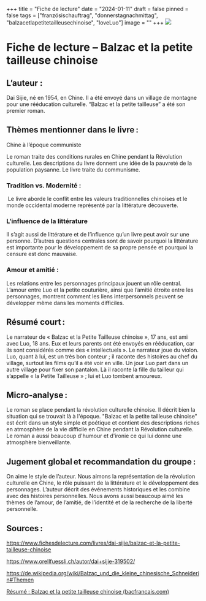 +++
title = "Fiche de lecture"
date = "2024-01-11"
draft = false
pinned = false
tags = ["französischauftrag", "donnerstagnachmittag", "balzacetlapetitetailleusechinoise", "loveLuo"]
image = ""
+++
![](https://ilonahapeyenka.netlify.app/admin/#/collections/posts)

<!--StartFragment-->

# **Fiche de lecture – Balzac et la petite tailleuse chinoise** 

## **L’auteur :** 

Dai Sijie, né en 1954, en Chine. Il a été envoyé dans un village de montagne pour une rééducation culturelle. “Balzac et la petite tailleuse” a été son premier roman.  

## Thèmes mentionner dans le livre :  

Chine à l’époque communiste 

Le roman traite des conditions rurales en Chine pendant la Révolution culturelle. Les descriptions du livre donnent une idée de la pauvreté de la population paysanne. Le livre traite du communisme.  

### Tradition vs. Modernité : 

 Le livre aborde le conflit entre les valeurs traditionnelles chinoises et le monde occidental moderne représenté par la littérature découverte. 

### L’influence de la littérature 

Il s’agit aussi de littérature et de l’influence qu’un livre peut avoir sur une personne. D’autres questions centrales sont de savoir pourquoi la littérature est importante pour le développement de sa propre pensée et pourquoi la censure est donc mauvaise. 

### Amour et amitié :  

Les relations entre les personnages principaux jouent un rôle central. L’amour entre Luo et la petite couturière, ainsi que l’amitié étroite entre les personnages, montrent comment les liens interpersonnels peuvent se développer même dans les moments difficiles. 

## Résumé court :  

Le narrateur de « Balzac et la Petite Tailleuse chinoise », 17 ans, est ami avec Luo, 18 ans. Eux et leurs parents ont été envoyés en rééducation, car ils sont considérés comme des « intellectuels ». Le narrateur joue du violon. Luo, quant à lui, est un très bon conteur ; il raconte des histoires au chef du village, surtout les films qu’il a été voir en ville. Un jour Luo part dans un autre village pour fixer son pantalon. Là il raconte la fille du tailleur qui s’appelle « la Petite Tailleuse » ; lui et Luo tombent amoureux. 

## Micro-analyse :  

Le roman se place pendant la révolution culturelle chinoise. Il décrit bien la situation qui se trouvait là à l'époque. "Balzac et la petite tailleuse chinoise" est écrit dans un style simple et poétique et contient des descriptions riches en atmosphère de la vie difficile en Chine pendant la Révolution culturelle. Le roman a aussi beaucoup d'humour et d'ironie ce qui lui donne une atmosphère bienveillante.  

## Jugement global et recommandation du groupe :  

On aime le style de l’auteur. Nous aimons la représentation de la révolution culturelle en Chine, le rôle puissant de la littérature et le développement des personnages. L’auteur décrit des événements historiques et les combine avec des histoires personnelles. Nous avons aussi beaucoup aimé les thèmes de l’amour, de l’amitié, de l’identité et de la recherche de la liberté personnelle. 

## Sources : 

<https://www.fichesdelecture.com/livres/dai-sijie/balzac-et-la-petite-tailleuse-chinoise> 

<https://www.orellfuessli.ch/autor/dai+sijie-319502/> 

<https://de.wikipedia.org/wiki/Balzac_und_die_kleine_chinesische_Schneiderin#Themen> 

[Résumé : Balzac et la petite tailleuse chinoise (bacfrancais.com)](https://www.bacfrancais.com/resume/resume-sijie-balzac-petite-tailleuse-chinoise) 

<!--EndFragment-->